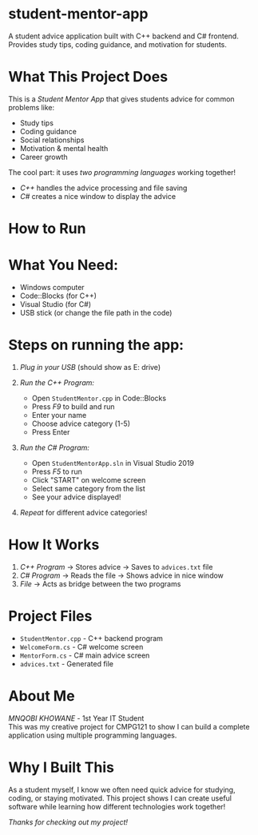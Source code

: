 # student-mentor-app
A student advice application built with C++ backend and C# frontend. Provides study tips, coding guidance, and motivation for students.

# What This Project Does

This is a *Student Mentor App* that gives students advice for common problems like:
- Study tips 
- Coding guidance   
- Social relationships 
- Motivation & mental health 
- Career growth 

The cool part: it uses *two programming languages* working together!
- *C++* handles the advice processing and file saving
- *C#* creates a nice window to display the advice

# How to Run

# What You Need:
- Windows computer
- Code::Blocks (for C++)
- Visual Studio (for C#)
- USB stick (or change the file path in the code)

#  Steps on running the app:

1. *Plug in your USB* (should show as E: drive)

2. *Run the C++ Program:*
   - Open `StudentMentor.cpp` in Code::Blocks
   - Press *F9* to build and run
   - Enter your name
   - Choose advice category (1-5)
   - Press Enter

3. *Run the C# Program:*
   - Open `StudentMentorApp.sln` in Visual Studio 2019
   - Press *F5* to run
   - Click "START" on welcome screen
   - Select same category from the list
   - See your advice displayed!

4. *Repeat* for different advice categories!

# How It Works

1. *C++ Program* → Stores advice → Saves to `advices.txt` file
2. *C# Program* → Reads the file → Shows advice in nice window
3. *File* → Acts as bridge between the two programs

# Project Files

- `StudentMentor.cpp` - C++ backend program
- `WelcomeForm.cs` - C# welcome screen  
- `MentorForm.cs` - C# main advice screen
- `advices.txt` - Generated file 

# About Me

*MNQOBI KHOWANE* - 1st Year IT Student  
This was my creative project for CMPG121 to show I can build a complete application using multiple programming languages.

# Why I Built This

As a student myself, I know we often need quick advice for studying, coding, or staying motivated. This project shows I can create useful software while learning how different technologies work together!


*Thanks for checking out my project!*
